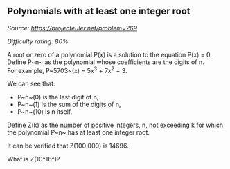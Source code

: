 Polynomials with at least one integer root
------------------------------------------

*Source: https://projecteuler.net/problem=269*


*Difficulty rating: 80%*

A root or zero of a polynomial P(x) is a solution to the equation P(x) =
0.\
 Define P~n~ as the polynomial whose coefficients are the digits of n.\
 For example, P~5703~(x) = 5x<sup>3</sup> + 7x<sup>2</sup> + 3.

We can see that:

-   P~n~(0) is the last digit of n,
-   P~n~(1) is the sum of the digits of n,
-   P~n~(10) is n itself.

Define Z(k) as the number of positive integers, n, not exceeding k for
which the polynomial P~n~ has at least one integer root.

It can be verified that Z(100 000) is 14696.

What is Z(10^16^)?
